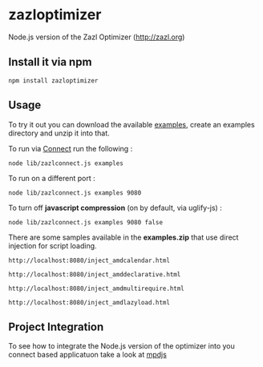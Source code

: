 zazloptimizer
=============

Node.js version of the Zazl Optimizer (http://zazl.org)

Install it via npm
------------------

	npm install zazloptimizer

Usage
-----

To try it out you can download the available [examples](http://www.zazl.org/downloads/latest/examples.zip), create an examples directory and unzip it into that. 

To run via [Connect](http://www.senchalabs.org/connect/) run the following :

    node lib/zazlconnect.js examples

To run on a different port : 

    node lib/zazlconnect.js examples 9080

To turn off **javascript compression** (on by default, via uglify-js) :

    node lib/zazlconnect.js examples 9080 false

There are some samples available in the **examples.zip** that use direct injection for script loading.

    http://localhost:8080/inject_amdcalendar.html

    http://localhost:8080/inject_amddeclarative.html
    
    http://localhost:8080/inject_amdmultirequire.html
        
    http://localhost:8080/inject_amdlazyload.html
    
Project Integration
-------------------

To see how to integrate the Node.js version of the optimizer into you connect based applicatuon take a look at [mpdjs](https://github.com/rbackhouse/mpdjs)
    